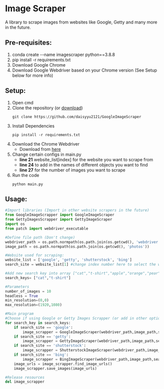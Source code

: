 # Image Scraper
A library to scrape images from websites like Google, Getty and many more in the future.

## Pre-requisites:
1. conda create --name imagescraper python==3.8.8
2. pip install -r requirements.txt
3. Download Google Chrome 
4. Download Google Webdriver based on your Chrome version (See Setup below for more info)

## Setup:
1. Open cmd
2. Clone the repository (or [download](https://github.com/daisyyu2121/GoogleImageScraper/archive/refs/heads/main.zip))
    ```
    git clone https://github.com/daisyyu2121/GoogleImageScraper
    ```
3. Install Dependencies
    ```
    pip install -r requirements.txt
    ```  
4. Download the Chrome Webdriver
    - Download from [here](https://chromedriver.chromium.org/downloads)  
5. Change certain configs in main.py
    - **line 21** website_list[index] for the website you want to scrape from
    - **line 24** to add in the names of different objects you want to find
    - **line 27** for the number of images you want to scrape
6. Run the code
    ```
    python main.py
    ```

## Usage:
```python
#Import libraries (Import in other website scrapers in the future)
from GoogleImageScrapper import GoogleImageScraper
from GettyImagesScrapper import GettyImageScraper
import os
from patch import webdriver_executable

#Define file path (Don't change)
webdriver_path = os.path.normpath(os.path.join(os.getcwd(), 'webdriver', webdriver_executable()))
image_path = os.path.normpath(os.path.join(os.getcwd(), 'photos'))

#Website used for scraping: 
website_list = ['google', 'getty', 'shutterstock', 'bing']
search_site = website_list[1] #change index number here to select the website you are using

#Add new search key into array ["cat","t-shirt","apple","orange","pear","fish"]
search_keys= ["cat","t-shirt"]

#Parameters
number_of_images = 10
headless = True
min_resolution=(0,0)
max_resolution=(1920,1080)

#Main program
#Choose if using Google or Getty Images Scrapper (or add in other options next time)
for search_key in search_keys:
    if search_site == 'google':
        image_scrapper = GoogleImageScraper(webdriver_path,image_path,search_key,number_of_images,headless,min_resolution,max_resolution)
    if search_site == 'getty':
        image_scrapper = GettyImageScraper(webdriver_path,image_path,search_key,number_of_images,headless,min_resolution,max_resolution)
    if search_site == 'shutterstock':
        image_scrapper = ShutterstockImageScraper(webdriver_path,image_path,search_key,number_of_images,headless,min_resolution,max_resolution)
    if search_site == 'bing':
        image_scrapper = BingImageScraper(webdriver_path,image_path,search_key,number_of_images,headless,min_resolution,max_resolution)
    image_urls = image_scrapper.find_image_urls()
    image_scrapper.save_images(image_urls)

#Release resources    
del image_scrapper

